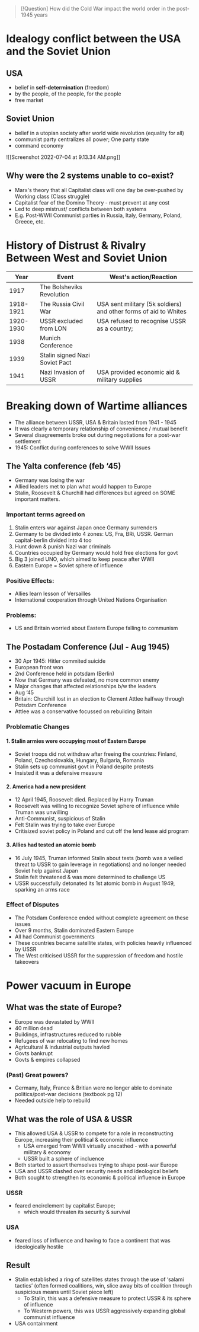 > [!Question] How did the Cold War impact the world order in the post-1945 years

# Idealogy conflict between the USA and the Soviet Union

## USA

- belief in **self-determination** (freedom)
- by the people, of the people, for the people
- free market

## Soviet Union

- belief in a utopian society after world wide revolution (equality for all)
- communist party centralizes all power; One party state
- command economy

![[Screenshot 2022-07-04 at 9.13.34 AM.png]]

## Why were the 2 systems unable to co-exist?

- Marx's theory that all Capitalist class will one day be over-pushed by Working class (Class struggle)
- Capitalist fear of the Domino Theory - must prevent at any cost
- Led to deep mistrust/ conflicts between both systems
- E.g. Post-WWII Communist parties in Russia, Italy, Germany, Poland, Greece, etc.

# History of Distrust & Rivalry Between West and Soviet Union

| Year      | Event                          | West's action/Reaction                                           |
| --------- | ------------------------------ | ---------------------------------------------------------------- |
| 1917      | The Bolsheviks Revolution      |                                                                  |
| 1918-1921 | The Russia Civil War           | USA sent military (5k soldiers) and other forms of aid to Whites |
| 1920-1930 | USSR excluded from LON         | USA refused to recognise USSR as a country;                      |
| 1938      | Munich Conference              |                                                                  |
| 1939      | Stalin signed Nazi Soviet Pact |                                                                  |
| 1941      | Nazi Invasion of USSR          | USA provided economic aid & military supplies                    |

# Breaking down of Wartime alliances

-   The alliance between USSR, USA & Britain lasted from 1941 - 1945
-   It was clearly a temporary relationship of convenience / mutual benefit
-   Several disagreements broke out during negotiations for a post-war settlement
-   1945: Conflict during conferences to solve WWII Issues

## The Yalta conference (feb ‘45)

-   Germany was losing the war
-   Allied leaders met to plan what would happen to Europe
-   Stalin, Roosevelt & Churchill had differences but agreed on SOME important matters.

### Important terms agreed on

1. Stalin enters war against Japan once Germany surrenders
2. Germany to be divided into 4 zones: US, Fra, BRi, USSR. German capital-berlin divided into 4 too
3. Hunt down & punish Nazi war criminals
4. Countries occupied by Germany would hold free elections for govt
5. Big 3 joined UNO, which aimed to keep peace after WWII
6. Eastern Europe = Soviet sphere of influence

### Positive Effects:

-   Allies learn lesson of Versailles
-   International cooperation through United Nations Organisation

### Problems:

-   US and Britain worried about Eastern Europe falling to communism
    

## The Postadam Conference (Jul - Aug 1945)

-   30 Apr 1945: Hitler commited suicide
-   European front won    
-   2nd Conference held in potsdam (Berlin)
-   Now that Germany was defeated, no more common enemy
-   Major changes that affected relationships b/w the leaders
-   Aug ‘45
-   Britain: Churchill lost in an election to Clement Attlee halfway through Potsdam Conference
-   Attlee was a conservative focussed on rebuilding Britain

### Problematic Changes

#### 1. Stalin armies were occupying most of Eastern Europe

-   Soviet troops did not withdraw after freeing the countries: Finland, Poland, Czechoslovakia, Hungary, Bulgaria, Romania
-   Stalin sets up communist govt in Poland despite protests
-   Insisted it was a defensive measure

#### 2. America had a new president

-   12 April 1945, Roosevelt died. Replaced by Harry Truman
-   Roosevelt was willing to recognize Soviet sphere of influence while Truman was unwilling
-   Anti-Communist, suspicious of Stalin
-   Felt Stalin was trying to take over Europe
-   Critisized soviet policy in Poland and cut off the lend lease aid program

#### 3. Allies had tested an atomic bomb

-   16 July 1945, Truman informed Stalin about tests (bomb was a veiled threat to USSR to gain leverage in negotiations) and no longer needed Soviet help against Japan
-   Stalin felt threatened & was more determined to challenge US
-   USSR successfully detonated its 1st atomic bomb in August 1949, sparking an arms race

### Effect of Disputes

-   The Potsdam Conference ended without complete agreement on these issues
-   Over 9 months, Stalin dominated Eastern Europe
-   All had Communist governments
-   These countries became satellite states, with policies heavily influenced by USSR
-   The West criticised USSR for the suppression of freedom and hostile takeovers

# Power vacuum in Europe

## What was the state of Europe?

- Europe was devastated by WWII
- 40 million dead
- Buildings, infrastructures reduced to rubble
- Refugees of war relocating to find new homes
- Agricultural & industrial outputs havled
- Govts bankrupt
- Govts & empires collapsed

### (Past) Great powers?

- Germany, Italy, France & Britian were no longer able to dominate politics/post-war decisions (textbook pg 12)
- Needed outside help to rebuild

## What was the role of USA & USSR

- This allowed USA & USSR to compete for a role in reconstructing Europe, increasing their political & economic influence
	- USA emerged from WWII virtually unscathed - with a powerful military & economy
	- USSR built a sphere of incluence
- Both started to assert themselves trying to shape post-war Europe
- USA and USSR clashed over security needs and ideological beliefs
- Both sought to strengthen its economic & political influence in Europe

### USSR

- feared encirclement by capitalist Europe;
	- which would threaten its security & survival

### USA

- feared loss of influence and having to face a continent that was ideologically hostile

## Result

- Stalin established a ring of satellites states through the use of ‘salami tactics’ (often formed coalitions, win, slice away bits of coalition through suspicious means until Soviet piece left)
	- To Stalin, this was a defensive measure to protect USSR & its sphere of influence
	- To Western powers, this was USSR aggressively expanding global communist influence
- USA containment